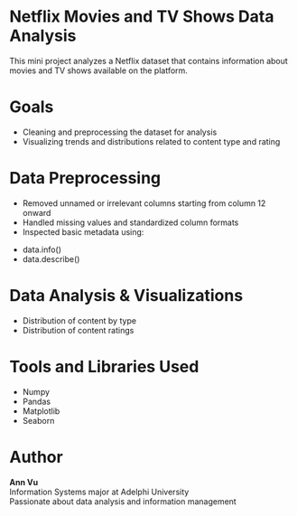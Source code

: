 # Netflix Movies and TV Shows Data Analysis
This mini project analyzes a Netflix dataset that contains information about movies and 
TV shows available on the platform.

# Goals
- Cleaning and preprocessing the dataset for analysis
- Visualizing trends and distributions related to content type and rating

# Data Preprocessing
- Removed unnamed or irrelevant columns starting from column 12 onward
- Handled missing values and standardized column formats
- Inspected basic metadata using: 
+ data.info()
+ data.describe()

# Data Analysis & Visualizations
- Distribution of content by type
- Distribution of content ratings

# Tools and Libraries Used
- Numpy
- Pandas
- Matplotlib
- Seaborn

# Author
**Ann Vu**  
Information Systems major at Adelphi University  
Passionate about data analysis and information management
